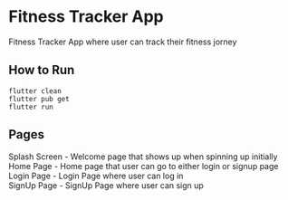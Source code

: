 # Fitness Tracker App

Fitness Tracker App where user can track their fitness jorney

## How to Run
```
flutter clean
flutter pub get
flutter run
```

## Pages
Splash Screen - Welcome page that shows up when spinning up initially<br>
Home Page - Home page that user can go to either login or signup page<br>
Login Page - Login Page where user can log in<br>
SignUp Page - SignUp Page where user can sign up<br>
